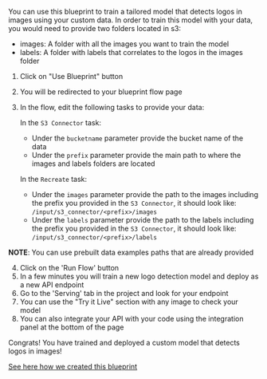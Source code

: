 You can use this blueprint to train a tailored model that detects logos in images using your custom data.
In order to train this model with your data, you would need to provide two folders located in s3:
- images: A folder with all the images you want to train the model
- labels: A folder with labels that correlates to the logos in the images folder
1. Click on "Use Blueprint" button
2. You will be redirected to your blueprint flow page
3. In the flow, edit the following tasks to provide your data:
   
   In the `S3 Connector` task:
   * Under the `bucketname` parameter provide the bucket name of the data
   * Under the `prefix` parameter provide the main path to where the images and labels folders are located 
     
    In the `Recreate` task:
   *  Under the `images` parameter provide the path to the images including the prefix you provided in the `S3 Connector`, it should look like:
    `/input/s3_connector/<prefix>/images`
   *  Under the `labels` parameter provide the path to the labels including the prefix you provided in the `S3 Connector`, it should look like:
      `/input/s3_connector/<prefix>/labels`

**NOTE**: You can use prebuilt data examples paths that are already provided
      
4. Click on the 'Run Flow' button
5. In a few minutes you will train a new logo detection model and deploy as a new API endpoint
6. Go to the 'Serving' tab in the project and look for your endpoint
7. You can use the "Try it Live" section with any image to check your model
8. You can also integrate your API with your code using the integration panel at the bottom of the page

Congrats! You have trained and deployed a custom model that detects logos in images!

[See here how we created this blueprint](https://github.com/cnvrg/Blueprints/tree/main/Logo%20Detection)